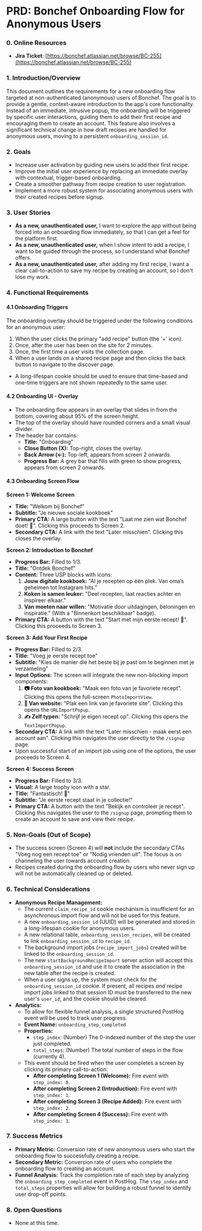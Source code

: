 # PRD: Bonchef Onboarding Flow for Anonymous Users

### 0. Online Resources

- **Jira Ticket**: [https://bonchef.atlassian.net/browse/BC-255](https://bonchef.atlassian.net/browse/BC-255)

### 1. Introduction/Overview

This document outlines the requirements for a new onboarding flow targeted at non-authenticated (anonymous) users of Bonchef. The goal is to provide a gentle, context-aware introduction to the app's core functionality. Instead of an immediate, intrusive popup, the onboarding will be triggered by specific user interactions, guiding them to add their first recipe and encouraging them to create an account. This feature also involves a significant technical change in how draft recipes are handled for anonymous users, moving to a persistent `onboarding_session_id`.

### 2. Goals

- Increase user activation by guiding new users to add their first recipe.
- Improve the initial user experience by replacing an immediate overlay with contextual, trigger-based onboarding.
- Create a smoother pathway from recipe creation to user registration.
- Implement a more robust system for associating anonymous users with their created recipes before signup.

### 3. User Stories

- **As a new, unauthenticated user,** I want to explore the app without being forced into an onboarding flow immediately, so that I can get a feel for the platform first.
- **As a new, unauthenticated user,** when I show intent to add a recipe, I want to be guided through the process, so I understand what Bonchef offers.
- **As a new, unauthenticated user,** after adding my first recipe, I want a clear call-to-action to save my recipe by creating an account, so I don't lose my work.

### 4. Functional Requirements

#### 4.1 Onboarding Triggers

The onboarding overlay should be triggered under the following conditions for an anonymous user:

1.  When the user clicks the primary "add recipe" button (the '+' icon).
2.  Once, after the user has been on the site for 2 minutes.
3.  Once, the first time a user visits the collection page.
4.  When a user lands on a shared recipe page and then clicks the back button to navigate to the discover page.

- A long-lifespan cookie should be used to ensure that time-based and one-time triggers are not shown repeatedly to the same user.

#### 4.2 Onboarding UI - Overlay

- The onboarding flow appears in an overlay that slides in from the bottom, covering about 95% of the screen height.
- The top of the overlay should have rounded corners and a small visual divider.
- The header bar contains:
    - **Title:** "Onboarding"
    - **Close Button (X):** Top-right, closes the overlay.
    - **Back Arrow (←):** Top-left, appears from screen 2 onwards.
    - **Progress Bar:** A grey bar that fills with green to show progress, appears from screen 2 onwards.

#### 4.3 Onboarding Screen Flow

**Screen 1: Welcome Screen**

- **Title:** "Welkom bij Bonchef"
- **Subtitle:** "Je nieuwe sociale kookboek"
- **Primary CTA:** A large button with the text "Laat me zien wat Bonchef doet! 👀". Clicking this proceeds to Screen 2.
- **Secondary CTA:** A link with the text "Later misschien". Clicking this closes the overlay.

**Screen 2: Introduction to Bonchef**

- **Progress Bar:** Filled to 1/3.
- **Title:** "Ontdek Bonchef"
- **Content:** Three USP blocks with icons:
    1.  **Jouw digitale kookboek:** "Al je recepten op één plek. Van oma’s geheimen tot Instagram hits."
    2.  **Koken is samen leuker:** "Deel recepten, laat reacties achter en inspireer elkaar."
    3.  **Van moeten naar willen:** "Motivatie door uitdagingen, beloningen en inspiratie." (With a "Binnenkort beschikbaar" badge).
- **Primary CTA:** A button with the text "Start met mijn eerste recept! 🚀". Clicking this proceeds to Screen 3.

**Screen 3: Add Your First Recipe**

- **Progress Bar:** Filled to 2/3.
- **Title:** "Voeg je eerste recept toe"
- **Subtitle:** "Kies de manier die het beste bij je past om te beginnen met je verzameling"
- **Input Options:** The screen will integrate the new non-blocking import components:
    1.  **📷 Foto van kookboek:** "Maak een foto van je favoriete recept". Clicking this opens the full-screen `PhotoImportView`.
    2.  **🔗 Van website:** "Plak een link van je favoriete site". Clicking this opens the `URLImportPopup`.
    3.  **✍️ Zelf typen:** "Schrijf je eigen recept op". Clicking this opens the `TextImportPopup`.
- **Secondary CTA:** A link with the text "Later misschien - maak eerst een account aan". Clicking this navigates the user directly to the `/signup` page.
- Upon successful start of an import job using one of the options, the user proceeds to Screen 4.

**Screen 4: Success Screen**

- **Progress Bar:** Filled to 3/3.
- **Visual:** A large trophy icon with a star.
- **Title:** "Fantastisch! 🎉"
- **Subtitle:** "Je eerste recept staat in je collectie!"
- **Primary CTA:** A button with the text "Bekijk en controleer je recept". Clicking this navigates the user to the `/signup` page, prompting them to create an account to save and view their recipe.

### 5. Non-Goals (Out of Scope)

- The success screen (Screen 4) will **not** include the secondary CTAs "Voeg nog een recept toe" or "Nodig vrienden uit". The focus is on channeling the user towards account creation.
- Recipes created during the onboarding flow by users who never sign up will not be automatically cleaned up or deleted.

### 6. Technical Considerations

- **Anonymous Recipe Management:**
    - The current `claim_recipe_id` cookie mechanism is insufficient for an asynchronous import flow and will not be used for this feature.
    - A new `onboarding_session_id` (UUID) will be generated and stored in a long-lifespan cookie for anonymous users.
    - A new relational table, `onboarding_session_recipes`, will be created to link `onboarding_session_id` to `recipe_id`.
    - The background import jobs (`recipe_import_jobs`) created will be linked to the `onboarding_session_id`.
    - The new `startBackgroundRecipeImport` server action will accept this `onboarding_session_id` and use it to create the association in the new table after the recipe is created.
    - When a user signs up, the system must check for the `onboarding_session_id` cookie. If present, all recipes _and_ recipe import jobs linked to that session ID must be transferred to the new user's `user_id`, and the cookie should be cleared.
- **Analytics:**
    - To allow for flexible funnel analysis, a single structured PostHog event will be used to track user progress.
    - **Event Name:** `onboarding_step_completed`
    - **Properties:**
        - `step_index`: (Number) The 0-indexed number of the step the user just completed.
        - `total_steps`: (Number) The total number of steps in the flow (currently 4).
    - This event should be fired when the user completes a screen by clicking its primary call-to-action:
        - **After completing Screen 1 (Welcome):** Fire event with `step_index: 0`.
        - **After completing Screen 2 (Introduction):** Fire event with `step_index: 1`.
        - **After completing Screen 3 (Recipe Added):** Fire event with `step_index: 2`.
        - **After completing Screen 4 (Success):** Fire event with `step_index: 3`.

### 7. Success Metrics

- **Primary Metric:** Conversion rate of new anonymous users who start the onboarding flow to successfully creating a recipe.
- **Secondary Metric:** Conversion rate of users who complete the onboarding flow to creating an account.
- **Funnel Analysis:** Track the completion rate of each step by analyzing the `onboarding_step_completed` event in PostHog. The `step_index` and `total_steps` properties will allow for building a robust funnel to identify user drop-off points.

### 8. Open Questions

- None at this time.
